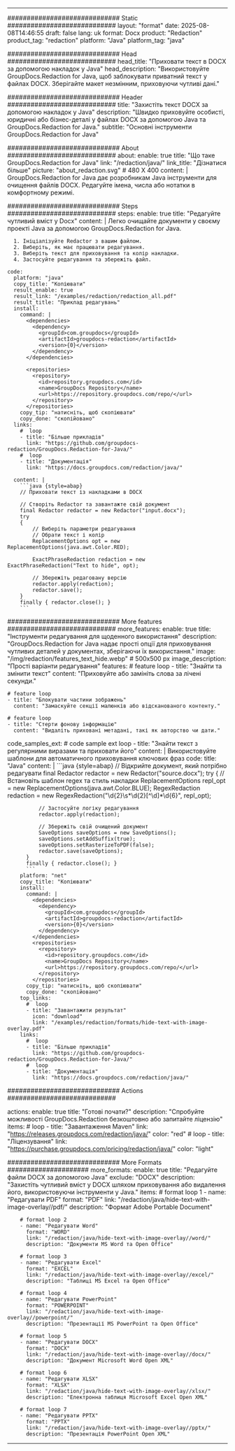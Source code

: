 
---
############################# Static ############################
layout: "format"
date:  2025-08-08T14:46:55
draft: false
lang: uk
format: Docx
product: "Redaction"
product_tag: "redaction"
platform: "Java"
platform_tag: "java"

############################# Head ############################
head_title: "Приховати текст в DOCX за допомогою накладок у Java"
head_description: "Використовуйте GroupDocs.Redaction for Java, щоб заблокувати приватний текст у файлах DOCX. Зберігайте макет незмінним, приховуючи чутливі дані."

############################# Header ############################
title: "Захистіть текст DOCX за допомогою накладок у Java" 
description: "Швидко приховуйте особисті, юридичні або бізнес-деталі у файлах DOCX за допомогою Java та GroupDocs.Redaction for Java."
subtitle: "Основні інструменти GroupDocs.Redaction for Java" 

############################# About ############################
about:
    enable: true
    title: "Що таке GroupDocs.Redaction for Java"
    link: "/redaction/java/"
    link_title: "Дізнатися більше"
    picture: "about_redaction.svg" # 480 X 400
    content: |
       GroupDocs.Redaction for Java дає розробникам Java інструменти для очищення файлів DOCX. Редагуйте імена, числа або нотатки в комфортному режимі.

############################# Steps ############################
steps:
    enable: true
    title: "Редагуйте чутливий вміст у Docx"
    content: |
      Легко очищайте документи у своєму проекті Java за допомогою GroupDocs.Redaction for Java.
      
      1. Ініціалізуйте Redactor з вашим файлом.
      2. Виберіть, як має працювати редагування.
      3. Виберіть текст для приховування та колір накладки.
      4. Застосуйте редагування та збережіть файл.
   
    code:
      platform: "java"
      copy_title: "Копіювати"
      result_enable: true
      result_link: "/examples/redaction/redaction_all.pdf"
      result_title: "Приклад редагувань"
      install:
        command: |
          <dependencies>
            <dependency>
              <groupId>com.groupdocs</groupId>
              <artifactId>groupdocs-redaction</artifactId>
              <version>{0}</version>
            </dependency>
          </dependencies>

          <repositories>
            <repository>
              <id>repository.groupdocs.com</id>
              <name>GroupDocs Repository</name>
              <url>https://repository.groupdocs.com/repo/</url>
            </repository>
          </repositories>
        copy_tip: "натисніть, щоб скопіювати"
        copy_done: "скопійовано"
      links:
        #  loop
        - title: "Більше прикладів"
          link: "https://github.com/groupdocs-redaction/GroupDocs.Redaction-for-Java/"
        #  loop
        - title: "Документація"
          link: "https://docs.groupdocs.com/redaction/java/"
          
      content: |
        ```java {style=abap}
        // Приховати текст із накладками в DOCX

        // Створіть Redactor та завантажте свій документ
        final Redactor redactor = new Redactor("input.docx");
        try
        {
            // Виберіть параметри редагування
            // Обрати текст і колір
            ReplacementOptions opt = new ReplacementOptions(java.awt.Color.RED);
            
            ExactPhraseRedaction redaction = new ExactPhraseRedaction("Text to hide", opt);

            // Збережіть редаговану версію
            redactor.apply(redaction);
            redactor.save();
        }
        finally { redactor.close(); }
        ```            


############################# More features ############################
more_features:
  enable: true
  title: "Інструменти редагування для щоденного використання"
  description: "GroupDocs.Redaction for Java надає прості опції для приховування чутливих деталей у документах, зберігаючи їх використання."
  image: "/img/redaction/features_text_hide.webp" # 500x500 px
  image_description: "Прості варіанти редагування"
  features:
    # feature loop
    - title: "Знайти та змінити текст"
      content: "Приховуйте або замініть слова за лічені секунди."

    # feature loop
    - title: "Блокувати частини зображень"
      content: "Замаскуйте секції малюнків або відсканованого контенту."

    # feature loop
    - title: "Стерти фонову інформацію"
      content: "Видаліть приховані метадані, такі як авторство чи дати."
      
  code_samples_ext:
    # code sample ext loop
    - title: "Знайти текст з регулярними виразами та приховати його"
      content: |
        Використовуйте шаблони для автоматичного приховування ключових фраз
      code:
        title: "Java"
        content: |
          ```java {style=abap}
          //  Відкрийте документ, який потрібно редагувати
          final Redactor redactor = new Redactor("source.docx");
          try
          {
              // Встановіть шаблон regex та стиль накладки
              ReplacementOptions repl_opt = new ReplacementOptions(java.awt.Color.BLUE);
              RegexRedaction redaction = new RegexRedaction("\\d{2}\\s*\\d{2}[^\\d]*\\d{6}", repl_opt);
              
              // Застосуйте логіку редагування
              redactor.apply(redaction);

              // Збережіть свій очищений документ
              SaveOptions saveOptions = new SaveOptions();
              saveOptions.setAddSuffix(true);
              saveOptions.setRasterizeToPDF(false);
              redactor.save(saveOptions);
          }
          finally { redactor.close(); }
          ```
        platform: "net"
        copy_title: "Копіювати"
        install:
          command: |
            <dependencies>
              <dependency>
                <groupId>com.groupdocs</groupId>
                <artifactId>groupdocs-redaction</artifactId>
                <version>{0}</version>
              </dependency>
            </dependencies>
            <repositories>
              <repository>
                <id>repository.groupdocs.com</id>
                <name>GroupDocs Repository</name>
                <url>https://repository.groupdocs.com/repo/</url>
              </repository>
            </repositories>
          copy_tip: "натисніть, щоб скопіювати"
          copy_done: "скопійовано"
        top_links:
          #  loop
          - title: "Завантажити результат"
            icon: "download"
            link: "/examples/redaction/formats/hide-text-with-image-overlay.pdf"
        links:
          #  loop
          - title: "Більше прикладів"
            link: "https://github.com/groupdocs-redaction/GroupDocs.Redaction-for-Java/"
          #  loop
          - title: "Документація"
            link: "https://docs.groupdocs.com/redaction/java/"


############################# Actions ############################

actions:
  enable: true
  title: "Готові почати?"
  description: "Спробуйте можливості GroupDocs.Redaction безкоштовно або запитайте ліцензію"
  items:
    #  loop
    - title: "Завантаження Maven"
      link: "https://releases.groupdocs.com/redaction/java/"
      color: "red"
        #  loop
    - title: "Ліцензування"
      link: "https://purchase.groupdocs.com/pricing/redaction/java/"
      color: "light"


############################# More Formats #####################
more_formats:
    enable: true
    title: "Редагуйте файли DOCX за допомогою Java"
    exclude: "DOCX"
    description: "Захистіть чутливий вміст у DOCX шляхом приховування або видалення його, використовуючи інструменти у Java."
    items: 
        # format loop 1
        - name: "Редагувати PDF"
          format: "PDF"
          link: "/redaction/java/hide-text-with-image-overlay//pdf/"
          description: "Формат Adobe Portable Document"

        # format loop 2
        - name: "Редагувати Word"
          format: "WORD"
          link: "/redaction/java/hide-text-with-image-overlay//word/"
          description: "Документи MS Word та Open Office"
          
        # format loop 3
        - name: "Редагувати Excel"
          format: "EXCEL"
          link: "/redaction/java/hide-text-with-image-overlay//excel/"
          description: "Таблиці MS Excel та Open Office"

        # format loop 4
        - name: "Редагувати PowerPoint"
          format: "POWERPOINT"
          link: "/redaction/java/hide-text-with-image-overlay//powerpoint/"
          description: "Презентації MS PowerPoint та Open Office"

        # format loop 5
        - name: "Редагувати DOCX"
          format: "DOCX"
          link: "/redaction/java/hide-text-with-image-overlay//docx/"
          description: "Документ Microsoft Word Open XML"
          
        # format loop 6
        - name: "Редагувати XLSX"
          format: "XLSX"
          link: "/redaction/java/hide-text-with-image-overlay//xlsx/"
          description: "Електронна таблиця Microsoft Excel Open XML"
          
        # format loop 7
        - name: "Редагувати PPTX"
          format: "PPTX"
          link: "/redaction/java/hide-text-with-image-overlay//pptx/"
          description: "Презентація PowerPoint Open XML"


---